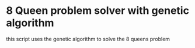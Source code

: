 # 8 Queen problem solver with genetic algorithm

this script uses the genetic algorithm to solve the 8 queens problem
